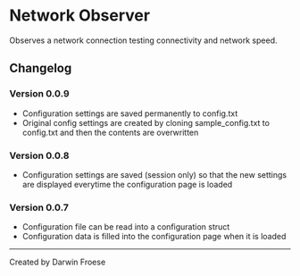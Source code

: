 # Network Observer

Observes a network connection testing connectivity and network speed.

## Changelog
### Version 0.0.9
* Configuration settings are saved permanently to config.txt
* Original config settings are created by cloning sample_config.txt to config.txt and then the contents are overwritten

### Version 0.0.8
* Configuration settings are saved (session only) so that the new settings are displayed everytime the configuration page is loaded
### Version 0.0.7
* Configuration file can be read into a configuration struct
* Configuration data is filled into the configuration page when it is loaded

***

Created by Darwin Froese
